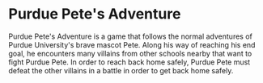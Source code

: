 # Purdue Pete's Adventure
Purdue Pete's Adventure is a game that follows the normal adventures of Purdue University's brave mascot Pete. 
Along his way of reaching his end goal, he encounters many villains from other schools nearby that want to fight Purdue Pete.
In order to reach back home safely, Purdue Pete must defeat the other villains in a battle in order to get back home safely.


